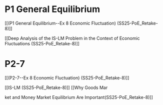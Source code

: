 # P1 General Equilibrium
[[(P1 General Equilibrium--Ex 8 Economic Fluctuation) (SS25-PoE_Retake-8)]]

[[Deep Analysis of the IS-LM Problem in the Context of Economic Fluctuations (SS25-PoE_Retake-8)]]

# P2-7
[[(P2-7--Ex 8 Economic Fluctuation) (SS25-PoE_Retake-8)]]

[[IS-LM (SS25-PoE_Retake-8)]]
[[Why Goods Mar

ket and Money Market Equilibrium Are Important(SS25-PoE_Retake-8)]]